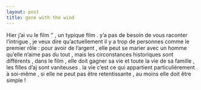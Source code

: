 ```yaml
---
layout: post
title: gone with the wind
---
```


<p>Hier j’ai vu le film ‘’ , un typique film . y’a pas de besoin de vous raconter l’intrigue , je veux dire qu’actuellement il y a trop de personnes comme le premier rôle : pour avoir de l’argent , elle peut se marier avec un homme qu’elle n’aime pas du tout , mais les circonstances historiques sont différents , dans le film , elle doit gagner sa vie et toute la vie de sa famille , les filles d’aj sont vaniteuses . la vie c’est ce qui appartient particulièrement à soi-même , si elle ne peut pas être retentissante , au moins elle doit être simple ! </p>
